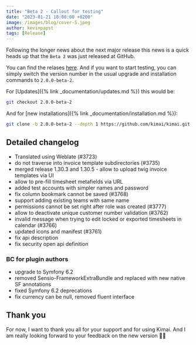 ```yaml
---
title: "Beta 2 - Callout for testing"
date: "2023-01-21 10:00:00 +0200"
image: /images/blog/cover-5.jpeg
author: kevinpapst
tags: [Release]
---
```


Following the longer news about the next major release this news is a quick heads up that the `Beta 2` was 
just released at GitHub.

You can find the relases [here](https://github.com/kimai/kimai/releases/edit/2.0.0-beta-2).
And if you want to start testing, you can simply switch the version number in the usual upgrade and installation commands to `2.0.0-beta-2`. 

For [Updates]({% link _documentation/updates.md %}) this would be:
```bash
git checkout 2.0.0-beta-2
```

And for [new installations]({% link _documentation/installation.md %}):
```bash
git clone -b 2.0.0-beta-2 --depth 1 https://github.com/kimai/kimai.git
```

## Detailed changelog

* Translated using Weblate (#3723)
* do not traverse into invoice template subdirectories (#3735)
* merged release 1.30.3 and 1.30.5 - allow to upload twig invoice templates via UI
* allow to pre-fill timesheet metafields via URL
* added test accounts with simpler names and password
* fix column bookmark cannot be saved (#3768)
* support adding existing teams with same name
* permissions cannot be set right after role was created (#3777)
* allow to deactivate unique customer number validation (#3762)
* invalid message when trying to edit locked or exported timesheets in calendar (#3766)
* updated icons and manifest (#3761)
* fix api description
* fix security open api definition

### BC for plugin authors

* upgrade to Symfony 6.2
* removed Sensio-FrameworkExtraBundle and replaced with new native SF annotations
* fixed Symfony 6.2 deprecations
* fix currency can be null, removed fluent interface

## Thank you

For now, I want to thank you all for your support and for using Kimai.
And I am really looking forward to your feedback on the new version 🙈😁
